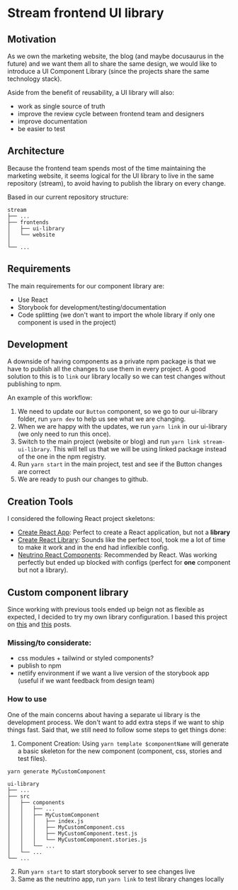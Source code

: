 # Stream frontend UI library

## Motivation

As we own the marketing website, the blog (and maybe docusaurus in the future) and we want them all to share the same design, we would like to introduce a UI Component Library (since the projects share the same technology stack).

Aside from the benefit of reusability, a UI library will also:
  - work as single source of truth
  - improve the review cycle between frontend team and designers
  - improve documentation
  - be easier to test

## Architecture

Because the frontend team spends most of the time maintaining the marketing website, it seems logical for the UI library to live in the same repository (stream), to avoid having to publish the library on every change.

Based in our current repository structure:

```
stream
├── ...
├── frontends
│   ├── ui-library
│   └── website
│                   
└── ...
```

## Requirements

The main requirements for our component library are:

- Use React
- Storybook for development/testing/documentation
- Code splitting (we don't want to import the whole library if only one component is used in the project)

## Development

A downside of having components as a private npm package is that we have to publish all the changes to use them in every project. A good solution to this is to `link` our library locally so we can test changes without publishing to npm.

An example of this workflow:

1. We need to update our `Button` component, so we go to our ui-library folder, run `yarn dev` to help us see what we are changing.
2. When we are happy with the updates, we run `yarn link` in our ui-library (we only need to run this once).
3. Switch to the main project (website or blog) and run `yarn link stream-ui-library`. This will tell us that we will be using linked package instead of the one in the npm registry.
4. Run `yarn start` in the main project, test and see if the Button changes are correct
5. We are ready to push our changes to github.

## Creation Tools

I considered the following React project skeletons:

- [Create React App](https://github.com/facebook/create-react-app): Perfect to create a React application, but not a __library__
- [Create React Library](https://www.npmjs.com/package/create-react-library): Sounds like the perfect tool, took me a lot of time to make it work and in the end had inflexible config.
- [Neutrino React Components](https://neutrinojs.org/packages/react-components/): Recommended by React. Was working perfectly but ended up blocked with configs (perfect for __one__ component but not a library).

## Custom component library

Since working with previous tools ended up beign not as flexible as expected, I decided to try my own library configuration. I based this project on [this](https://blog.harveydelaney.com/creating-your-own-react-component-library/) and [this](https://prateeksurana.me/blog/react-component-library-using-storybook-6/) posts.

### Missing/to considerate:

- css modules + tailwind or styled components?
- publish to npm
- netlify environment if we want a live version of the storybook app (useful if we want feedback from design team)

### How to use

One of the main concerns about having a separate ui library is the development process. We don't want to add extra steps if we want to ship things fast. Said that, we still need to follow some steps to get things done:

1. Component Creation: Using `yarn template $componentName` will generate a basic skeleton for the new component (component, css, stories and test files).

```console
yarn generate MyCustomComponent

ui-library
├── ...
├── src
│   ├── components
│   │   ├── ...             
│   │   ├── MyCustomComponent             
│   │   │   ├── index.js
│   │   │   ├── MyCustomComponent.css
│   │   │   ├── MyCustomComponent.test.js
│   │   │   └── MyCustomComponent.stories.js
│   │   └── ...             
│   └── ...
└── ...
```

2. Run `yarn start` to start storybook server to see changes live
3. Same as the neutrino app, run `yarn link` to test library changes locally

